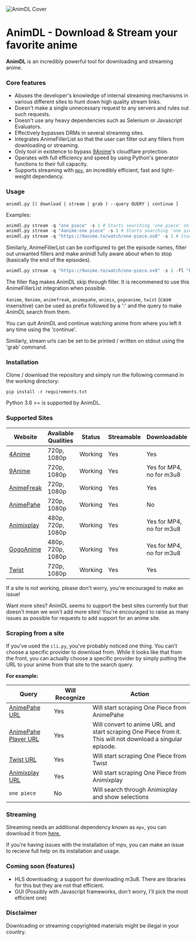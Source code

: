 
![AnimDL Cover](https://raw.githubusercontent.com/justfoolingaround/animdl/master/assets/cover.png)

# AnimDL - Download & Stream your favorite anime

**AnimDL** is an incredibly powerful tool for downloading and streaming anime.

### Core features

- Abuses the developer's knowledge of internal streaming mechanisms in various different sites to hunt down high quality stream links.
- Doesn't make a single unnecessary request to any servers and rules out such requests.
- Doesn't use any heavy dependencies such as Selenium or Javascript Evaluators.
- Effectively bypasses DRMs in several streaming sites.
- Integrates AnimeFillerList so that the user can filter out any fillers from downloading or streaming.
- Only tool in existence to bypass [9Anime](https://9anime.to)'s cloudflare protection.
- Operates with full efficiency and speed by using Python's generator functions to their full capacity.
- Supports streaming with [`mpv`](https://github.com/mpv-player/mpv/), an incredibly efficient, fast and light-weight dependency.

### Usage

```
animdl.py [( download | stream | grab ) --query QUERY | continue ]
```

Examples:

```py
animdl.py stream -q "one piece" -s 1 # Starts searching 'one piece' on 9Anime and streams from E01.
animdl.py stream -q "4anime:one piece" -s 1 # Starts searching 'one piece' on 4Anime and streams from E01.
animdl.py stream -q "https://9anime.to/watch/one-piece.ov8" -s 1 # Starts scraping One Piece from 9Anime and streams from E01.
```
Similarly, AnimeFillerList can be configured to get the episode names, filter out unwanted fillers and 
make animdl fully aware about when to stop (basically the end of the episodes).
```py
animdl.py stream -q "https://9anime.to/watch/one-piece.ov8" -s 1 -fl "https://animefillerlist.com/shows/one-piece" --fillers
```
The filler flag makes AnimDL skip through filler. It is recommened to use this AnimeFillerList integration when possible.

`4anime`, `9anime`, `animefreak`, `animepahe`, `animix`, `gogoanime`, `twist` (case insensitive) can be used as prefix followed by a ':' and the query to make AnimDL search from them.

You can quit AnimDL and continue watching anime from where you left it any time using the 'continue'.

Similarly, stream urls can be set to be printed / written on stdout using the 'grab' command.

### Installation

Clone / download the repository and simply run the following command in the working directory:

```
pip install -r requirements.txt
```

Python 3.6 >= is supported by AnimDL.

### Supported Sites

| Website | Available Qualities | Status | Streamable | Downloadable |
| ------- | ------------------- | ------ | --------- | ------------ |
| [4Anime](https://4anime.to/) | 720p, 1080p | Working | Yes | Yes |
| [9Anime](https://9anime.to/) | 720p, 1080p | Working | Yes | Yes for MP4, no for m3u8 |
| [AnimeFreak](https://www.animefreak.tv/) | 720p, 1080p | Working | Yes | Yes |
| [AnimePahe](https://www.animepahe.com/) | 720p, 1080p | Working | Yes | No |
| [Animixplay](https://www.animixplay.to/) | 480p, 720p, 1080p | Working | Yes | Yes for MP4, no for m3u8 |
| [GogoAnime](https://www1.gogoanime.ai/) | 480p, 720p, 1080p | Working | Yes | Yes for MP4, no for m3u8 |
| [Twist](https://www.twist.moe/) | 720p, 1080p | Working | Yes | Yes |

If a site is not working, please don't worry, you're encouraged to make an issue! 

Want more sites? AnimDL seems to support the best sites currently but that doesn't mean we won't add more sites! You're encouraged to raise as many issues as possible for requests to add support for an anime site.

### Scraping from a site

If you've used the `cli.py`, you've probably noticed one thing. You can't choose a specific provider to download from. While it looks 
like that from the front, you can actually choose a specific provider by simply putting the URL to your anime from that site to the 
search query.

**For example:**

| Query | Will Recognize | Action |
| ----- | -------------- | ------ |
| [AnimePahe URL](https://animepahe.com/anime/b0c3ed18-0721-df22-574b-63dc56a57f68) | Yes | Will start scraping One Piece from AnimePahe |
| [AnimePahe Player URL](https://animepahe.com/play/b0c3ed18-0721-df22-574b-63dc56a57f68/321b254b5d2f1349dc49b6db4f43ff028591e51c1b3ce7f51f23e1c2d0606961) | Yes | Will convert to anime URL and start scraping One Piece from it. This will not download a singular episode. |
| [Twist URL](https://twist.moe/a/one-piece) | Yes | Will start scraping One Piece from Twist |
| [Animixplay URL](https://animixplay.to/v1/one-piece) | Yes | Will start scraping One Piece from Animixplay |
| `one piece` | No | Will search through Animixplay and show selections |

### Streaming

Streaming needs an additional dependency known as `mpv`, you can download it from [here.](https://github.com/mpv-player/mpv/releases/)

If you're having issues with the installation of mpv, you can make an issue to recieve full help on its installation and usage.

### Coming soon (features)

- HLS downloading; a support for downloading m3u8. There are libraries for this but they are not that efficient.
- GUI (Possibly with Javascript frameworks, don't worry, I'll pick the most efficient one)

### Disclaimer

Downloading or streaming copyrighted materials might be illegal in your country. 